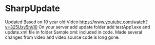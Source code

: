 # SharpUpdate
Updated Based on 10 year old Video
https://www.youtube.com/watch?v=325Uxy5nVI0
On your server add update folder
add testApp1.exe and update.xml file in folder
Sample xml: included in code.
Made several changes from video and video source code is long gone.
